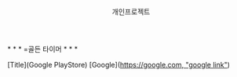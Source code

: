 <header>개인프로젝트</header>
* * *
=골든 타이머
* * *

[Title](Google PlayStore)
[Google]([https://google.com, "google link"](https://play.google.com/store/apps/details?id=com.sjdev0809.goldentimer))
